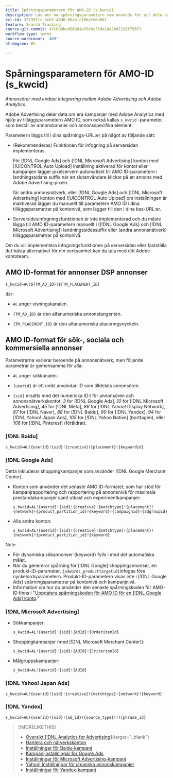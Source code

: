 ```yaml
---
title: Spårningsparametern för AMO-ID (s_kwcid)
description: Läs mer om spårningsparametern som används för att dela data från Adobe Advertising med Adobe Analytics.
exl-id: 3f739f1c-3cb7-40d0-86ab-cf66afe6a06f
feature: Search Tracking
source-git-commit: 47cb00bc456601ef943c37de14a2047220f756f1
workflow-type: tm+mt
source-wordcount: '409'
ht-degree: 0%

---
```


# Spårningsparametern för AMO-ID (s_kwcid)

*Annonsörer med endast integrering mellan Adobe Advertising och Adobe Analytics*

<!-- This should go in the Analytics integration chapter > IDs page, under "AMO IDs."  But I'll need to update with when/where to add the code for DSP clients. -->

Adobe Advertising delar data om era kampanjer med Adobe Analytics med hjälp av tilläggsparametern AMO ID, som också kallas `s_kwcid` -parameter, som består av annonskanaler och annonsspecifika element.

<!-- add everything below to IDs page -->

Parametern läggs till i dina spårnings-URL:er på något av följande sätt:

* (Rekommenderas) Funktionen för infogning på serversidan implementeras.

  För [!DNL Google Ads] och [!DNL Microsoft Advertising] konton med [!UICONTROL Auto Upload] inställning aktiverad för kontot eller kampanjen lägger pixelservern automatiskt till AMO ID-parametern i landningssidans suffix när en slutanvändare klickar på en annons <!-- click a search ad or views a display ad --> med Adobe Advertising-pixeln.

  för andra annonsnätverk, eller [!DNL Google Ads] och [!DNL Microsoft Advertising] konton med [!UICONTROL Auto Upload] om inställningen är inaktiverad lägger du manuellt till parametern AMO ID i dina tilläggsparametrar på kontonivå, som lägger till den i dina bas-URL:er.

* <!-- (Search, Social, & Commerce only) -->Serversidesinfogningsfunktionen är inte implementerad och du måste lägga till AMO ID-parametern manuellt i ([!DNL Google Ads] och [!DNL Microsoft Advertising]) landningssidessuffix eller (andra annonsnätverk) tilläggsparametrar på kontonivå.

Om du vill implementera infogningsfunktionen på serversidan eller fastställa det bästa alternativet för din verksamhet kan du tala med ditt Adobe-kontoteam.

## AMO ID-format för annonser DSP annonser

`s_kwcid=AC!${TM_AD_ID}!${TM_PLACEMENT_ID}`

där:

* `AC` anger visningskanalen.

* `{TM_AD_ID}` är den alfanumeriska annonstangenten.

* `{TM_PLACEMENT_ID}` är den alfanumeriska placeringsnyckeln.

## AMO ID-format för sök-, sociala och kommersiella annonser

Parametrarna varierar beroende på annonsnätverk, men följande parametrar är gemensamma för alla:

* `AL` anger sökkanalen. <!-- what about social/Facebook, and display ads on Google (like Gmail, YouTube)? -->

* `{userid}` är ett unikt användar-ID som tilldelats annonsören.

* `{sid}` ersätts med det numeriska ID:t för annonsören och annonsnätverkskontot: *3* for [!DNL Google Ads], *10* for [!DNL Microsoft Advertising], *45* for [!DNL Meta], *86* for [!DNL Yahoo! Display Network], *87* for [!DNL Naver], *88* for [!DNL Baidu], *90* for [!DNL Yandex], *94* for [!DNL Yahoo! Japan Ads], *105* for [!DNL Yahoo Native] (borttagen), eller *106* for [!DNL Pinterest] (föråldrat).

### [!DNL Baidu]

`s_kwcid=AL!{userid}!{sid}!{creative}!{placement}!{keywordid}`

### [!DNL Google Ads]

Detta inkluderar shoppingkampanjer som använder [!DNL Google Merchant Center].

* Konton som använder det senaste AMO ID-formatet, som har stöd för kampanjrapportering och rapportering på annonsnivå för maximala prestandakampanjer samt utkast och experimentkampanjer:

  `s_kwcid=AL!{userid}!{sid}!{creative}!{matchtype}!{placement}!{network}!{product_partition_id}!{keyword}!{campaignid}!{adgroupid}`

* Alla andra konton:

  `s_kwcid=AL!{userid}!{sid}!{creative}!{matchtype}!{placement}!{network}!{product_partition_id}!{keyword}`

>[!NOTE]
>
>* För dynamiska sökannonser {keyword} fylls i med det automatiska målet.
>* När du genererar spårning för [!DNL Google] shoppingannonser, en produkt-ID-parameter, `{adwords_producttargetid}`infogas före nyckelordsparametern. Produkt-ID-parametern visas inte i [!DNL Google Ads] spårningsparametrar på kontonivå och kampanjnivå.
>* Information om hur du använder den senaste spårningskoden för AMO-ID finns i &quot;[Uppdatera spårningskoden för AMO ID för en [!DNL Google Ads] konto](/help/search-social-commerce/campaign-management/accounts/update-amo-id-google.md).&quot; <!-- Update terminology there too. -->

<!--

### [!DNL Meta]

`s_kwcid=AL!{userid}!{sid}!{{ad.id}}!{{campaign.id}}!{{adset.id}}`

where:

* `{{ad.id}}` is the unique numeric ID for the ad/creative.

* `{{campaign.id}}` is the unique ID for the campaign.

* `{{adset.id}}` is the unique ID for the ad set.

-->

### [!DNL Microsoft Advertising]

* Sökkampanjer:

  `s_kwcid=AL!{userid}!{sid}!{AdId}!{OrderItemId}`

* Shoppingkampanjer (med [!DNL Microsoft Merchant Center]):

  `s_kwcid=AL!{userid}!{sid}!{AdId}!{CriterionId}`

* Målgruppskampanjer:

  `s_kwcid=AL!{userid}!{sid}!{AdId}`

### [!DNL Yahoo! Japan Ads]

`s_kwcid=AL!{userid}!{sid}!{creative}!{matchtype}!{network}!{keyword}`

### [!DNL Yandex]

`s_kwcid=AL!{userid}!{sid}!{ad_id}!{source_type}!!!{phrase_id}`

>[!MORELIKETHIS]
>
>* [Översikt [!DNL Analytics for Advertising]](/help/integrations/analytics/overview.md){target="_blank"}
>* [Hantera och nätverkskonton](/help/search-social-commerce/campaign-management/accounts/ad-network-account-manage.md)
>* [Inställningar för Baidu-kampanj](/help/search-social-commerce/campaign-management/campaigns/campaign-settings-baidu.md)
>* [Kampanjinställningar för Google Ads](/help/search-social-commerce/campaign-management/campaigns/campaign-settings-google.md)
>* [Inställningar för Microsoft Advertising-kampanj](/help/search-social-commerce/campaign-management/campaigns/campaign-settings-microsoft.md)
>* [Yahoo! Inställningar för japanska annonskampanjer](/help/search-social-commerce/campaign-management/campaigns/campaign-settings-yahoo-japan.md)
>* [Inställningar för Yandex-kampanj](/help/search-social-commerce/campaign-management/campaigns/campaign-settings-yandex.md)
